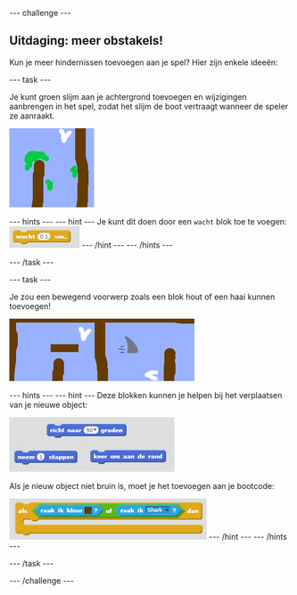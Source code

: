 --- challenge ---

## Uitdaging: meer obstakels!

Kun je meer hindernissen toevoegen aan je spel? Hier zijn enkele ideeën:

--- task ---

Je kunt groen slijm aan je achtergrond toevoegen en wijzigingen aanbrengen in het spel, zodat het slijm de boot vertraagt ​​wanneer de speler ze aanraakt.

![screenshot](images/boat-algae.png)

--- hints --- --- hint --- Je kunt dit doen door een `wacht` blok toe te voegen: ![screenshot](images/boat-slime-blocks.png) --- /hint --- --- /hints ---

--- /task ---

--- task ---

Je zou een bewegend voorwerp zoals een blok hout of een haai kunnen toevoegen!

![screenshot](images/boat-obstacles.png)

--- hints --- --- hint --- Deze blokken kunnen je helpen bij het verplaatsen van je nieuwe object:

![screenshot](images/boat-moving-blocks.png)

Als je nieuw object niet bruin is, moet je het toevoegen aan je bootcode:

![screenshot](images/boat-moving-blocks2.png) --- /hint --- --- /hints ---

--- /task ---

--- /challenge ---
